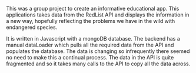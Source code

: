 This was a group project to create an informative educational app. This applications takes data from the RedList API and 
displays the information in a new way, hopefully reflecting the problems we have in the wild with endangered species.

It is written in Javascript with a mongoDB database.  The backend has a manual dataLoader which pulls all the required data 
from the API and populates the database. The data is changing so infrequently there seemed no need to make this a continual 
process. The data in the API is quite fragmented and so it takes many calls to the API to copy all the data across.
